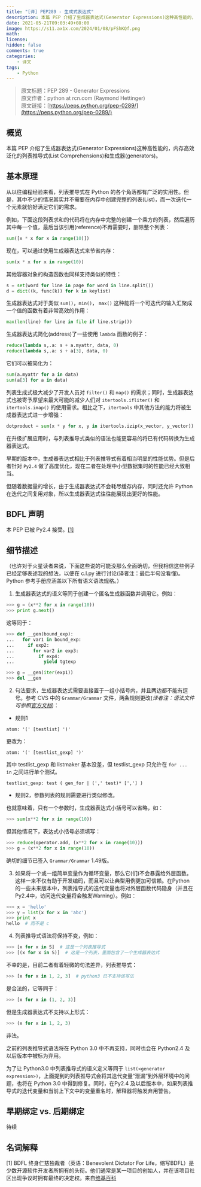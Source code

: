 ```yaml
---
title: "[译] PEP289 - 生成式表达式"
description: 本篇 PEP 介绍了生成器表达式(Generator Expressions)这种高性能的，内存高效泛化的列表推导式(List Comprehensions)和生成器(generators)。
date: 2021-05-21T09:03:49+08:00
image: https://s11.ax1x.com/2024/01/08/pFShKQf.png
math: 
license: 
hidden: false
comments: true
categories:
    - 译文
tags:
    - Python
---
```


> 原文标题：PEP 289 - Generator Expressions  
> 原文作者：python at rcn.com (Raymond Hettinger)  
> 原文链接：[https://peps.python.org/pep-0289/](https://peps.python.org/pep-0289/)

## 概览
本篇 PEP 介绍了生成器表达式(Generator Expressions)这种高性能的，内存高效泛化的列表推导式(List Comprehensions)和生成器(generators)。

## 基本原理
从以往编程经验来看，列表推导式在 Python 的各个角落都有广泛的实用性。但是，其中不少的情况其实并不需要在内存中创建完整的列表(List)，而一次迭代一个元素就恰好满足它们的需求。

例如，下面这段列表求和的代码将在内存中完整的创建一个乘方的列表，然后遍历其中每一个值，最后当该引用(reference)不再需要时，删除整个列表：
``` python
sum([x * x for x in range(10)])
```

现在，可以通过使用生成器表达式来节省内存：
``` python
sum(x * x for x in range(10))
```

其他容器对象的构造函数也同样支持类似的特性：
``` python
s = set(word for line in page for word in line.split())
d = dict((k, func(k)) for k in keylist)
```

生成器表达式对于类似 `sum()`，`min()`， `max()` 这种能将一个可迭代的输入汇聚成一个值的函数有着非常高效的作用：
``` python
max(len(line) for line in file if line.strip())
```

生成器表达式简化(address)了一些使用 `lambda` 函数的例子：
``` python
reduce(lambda s,.a: s + a.myattr, data, 0)
reduce(lambda s,.a: s + a[3], data, 0)
```
它们可以被简化为：
``` python
sum(a.myattr for a in data)
sum(a[3] for a in data)
```

列表生成式极大减少了开发人员对 `filter()` 和 `map()` 的需求；同时，生成器表达式也被寄予厚望来最大可能的减少人们对 `itertools.ifliter()` 和 `itertools.imap()` 的使用需求。相比之下，`itertools` 中其他方法的能力将被生成器表达式进一步增强：
``` python
dotproduct = sum(x * y for x, y in itertools.izip(x_vector, y_vector))
```

在升级扩展应用时，与列表推导式类似的语法也能更容易的将已有代码转换为生成器表达式。

早期的版本中，生成器表达式相比于列表推导式有着相当明显的性能优势。但是后者针对 `Py2.4` 做了高度优化，现在二者在处理中小型数据集时的性能已经大致相当。

但随着数据量的增长，由于生成器表达式不会耗尽缓存内存，同时还允许 Python 在迭代之间复用对象，所以生成器表达式往往能展现出更好的性能。

## BDFL 声明
本 PEP 已被 Py2.4 接受。[[1]](#名词解释)

## 细节描述
（也许对于火星读者来说，下面这些说的可能没那么全面确切，但我相信这些例子已经足够表述我的想法，以便在 c.l.py 进行讨论(译者注：最后半句没看懂)。Python 参考手册应涵盖以下所有语义语法规格。）

1. 生成器表达式的语义等同于创建一个匿名生成器函数并调用它。例如：
``` python
>>> g = (x**2 for x in range(10))
>>> print g.next()
```
这等同于：
``` python
>>> def __gen(bound_exp):
...   for var1 in bound_exp:
...     if exp2:
...       for var2 in exp3:
...         if exp4:
...           yield tgtexp

>>> g = __gen(iter(exp1))
>>> del __gen
```

2. 句法要求，生成器表达式需要直接置于一组小括号内，并且两边都不能有逗号。参考 CVS 中的 `Grammar/Grammar` 文件，两条规则更改(*译者注：语法文件可参照[官方文档](https://docs.python.org/3.11/reference/grammar.html)*)：

+ 规则1
```
atom: '(' [testlist] ')'
```
更改为：
```
atom: '(' [testlist_gexp] ')'
```
其中 testlist_gexp 和 listmaker 基本没差，但 testlist_gexp 只允许在 `for ... in` 之间进行单个测试。
```
testlist_gexp: test ( gen_for | (',' test)* [','] )
```

+ 规则2，参数列表的规则需要进行类似修改。

也就意味着，只有一个参数时，生成器表达式小括号可以省略，如：
``` python
>>> sum(x**2 for x in range(10))
```

但其他情况下，表达式小括号必须填写：
``` python
>>> reduce(operator.add, (x**2 for x in range(10)))
>>> g = (x**2 for x in range(10))
```

确切的细节已签入 `Grammar/Grammar` 1.49版。

3. 如果将一个或一组简单变量作为循环变量，那么它(们)不会暴露给外层函数。这样一来不仅有助于开发编码，而且可以让典型用例更加可信赖。在Python的一些未来版本中，列表推导式的迭代变量也将对外层函数代码隐身（并且在Py2.4中，访问迭代变量将会触发Warning）。例如：
``` python
>>> x = 'hello'
>>> y = list(x for x in 'abc')
>>> print x
hello  # 而不是 c
```

4. 列表推导式语法将保持不变，例如：
``` python
>>> [x for x in S]  # 这是一个列表推导式
>>> [(x for x in S)]  # 这是一个列表，里面包含了一个生成器表达式
```
不幸的是，目前二者有着轻微的句法差异，列表推导式：
``` python
>>> [x for x in 1, 2, 3]  # python3 已不支持该写法
```
是合法的，它等同于：
``` python
>>> [x for x in (1, 2, 3)]
```
但是生成器表达式不支持以上形式：
``` python
>>> (x for x in 1, 2, 3)
```
非法。

之前的列表推导式语法将在 Python 3.0 中不再支持，同时也会在 Python2.4 及以后版本中被标为弃用。

为了让 Python3.0 中列表推导式的语义定义等同于 `list(<generator expression>)`，上面提到的列表推导式会将其迭代变量“泄漏”到外层环境中的问题，也将在 Python 3.0 中得到修复。同时，在Py2.4 及以后版本中，如果列表推导式的迭代变量和当前上下文中的变量重名时，解释器将触发弃用警告。

## 早期绑定 vs. 后期绑定
待续

## 名词解释
[1] BDFL 终身仁慈独裁者（英语：Benevolent Dictator For Life，缩写BDFL）是少数开源软件开发者所拥有的头衔。他们通常是某一项目的创始人，并在该项目社区出现争议时拥有最终的决定权。来自[维基百科](https://en.wikipedia.org/wiki/Benevolent_dictator_for_life)
